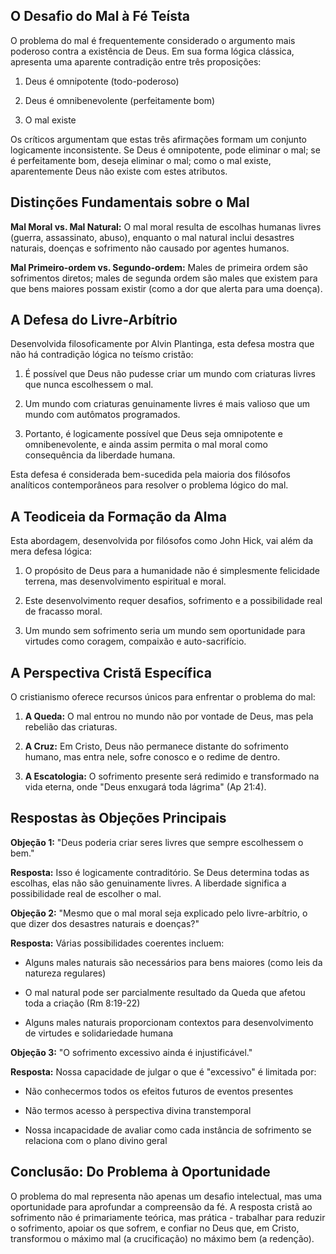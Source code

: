 ## O Desafio do Mal à Fé Teísta

O problema do mal é frequentemente considerado o argumento mais poderoso contra a existência de Deus. Em sua forma lógica clássica, apresenta uma aparente contradição entre três proposições:

1. Deus é omnipotente (todo-poderoso)

2. Deus é omnibenevolente (perfeitamente bom)

3. O mal existe

Os críticos argumentam que estas três afirmações formam um conjunto logicamente inconsistente. Se Deus é omnipotente, pode eliminar o mal; se é perfeitamente bom, deseja eliminar o mal; como o mal existe, aparentemente Deus não existe com estes atributos.

## Distinções Fundamentais sobre o Mal

**Mal Moral vs. Mal Natural:** O mal moral resulta de escolhas humanas livres (guerra, assassinato, abuso), enquanto o mal natural inclui desastres naturais, doenças e sofrimento não causado por agentes humanos.

**Mal Primeiro-ordem vs. Segundo-ordem:** Males de primeira ordem são sofrimentos diretos; males de segunda ordem são males que existem para que bens maiores possam existir (como a dor que alerta para uma doença).

## A Defesa do Livre-Arbítrio

Desenvolvida filosoficamente por Alvin Plantinga, esta defesa mostra que não há contradição lógica no teísmo cristão:

1. É possível que Deus não pudesse criar um mundo com criaturas livres que nunca escolhessem o mal.

2. Um mundo com criaturas genuinamente livres é mais valioso que um mundo com autômatos programados.

3. Portanto, é logicamente possível que Deus seja omnipotente e omnibenevolente, e ainda assim permita o mal moral como consequência da liberdade humana.

Esta defesa é considerada bem-sucedida pela maioria dos filósofos analíticos contemporâneos para resolver o problema lógico do mal.

## A Teodiceia da Formação da Alma

Esta abordagem, desenvolvida por filósofos como John Hick, vai além da mera defesa lógica:

1. O propósito de Deus para a humanidade não é simplesmente felicidade terrena, mas desenvolvimento espiritual e moral.

2. Este desenvolvimento requer desafios, sofrimento e a possibilidade real de fracasso moral.

3. Um mundo sem sofrimento seria um mundo sem oportunidade para virtudes como coragem, compaixão e auto-sacrifício.

## A Perspectiva Cristã Específica

O cristianismo oferece recursos únicos para enfrentar o problema do mal:

1. **A Queda:** O mal entrou no mundo não por vontade de Deus, mas pela rebelião das criaturas.

2. **A Cruz:** Em Cristo, Deus não permanece distante do sofrimento humano, mas entra nele, sofre conosco e o redime de dentro.

3. **A Escatologia:** O sofrimento presente será redimido e transformado na vida eterna, onde "Deus enxugará toda lágrima" (Ap 21:4).

## Respostas às Objeções Principais

**Objeção 1:** "Deus poderia criar seres livres que sempre escolhessem o bem."

**Resposta:** Isso é logicamente contraditório. Se Deus determina todas as escolhas, elas não são genuinamente livres. A liberdade significa a possibilidade real de escolher o mal.

**Objeção 2:** "Mesmo que o mal moral seja explicado pelo livre-arbítrio, o que dizer dos desastres naturais e doenças?"

**Resposta:** Várias possibilidades coerentes incluem:

- Alguns males naturais são necessários para bens maiores (como leis da natureza regulares)

- O mal natural pode ser parcialmente resultado da Queda que afetou toda a criação (Rm 8:19-22)

- Alguns males naturais proporcionam contextos para desenvolvimento de virtudes e solidariedade humana

**Objeção 3:** "O sofrimento excessivo ainda é injustificável."

**Resposta:** Nossa capacidade de julgar o que é "excessivo" é limitada por:

- Não conhecermos todos os efeitos futuros de eventos presentes

- Não termos acesso à perspectiva divina transtemporal

- Nossa incapacidade de avaliar como cada instância de sofrimento se relaciona com o plano divino geral

## Conclusão: Do Problema à Oportunidade

O problema do mal representa não apenas um desafio intelectual, mas uma oportunidade para aprofundar a compreensão da fé. A resposta cristã ao sofrimento não é primariamente teórica, mas prática - trabalhar para reduzir o sofrimento, apoiar os que sofrem, e confiar no Deus que, em Cristo, transformou o máximo mal (a crucificação) no máximo bem (a redenção).
